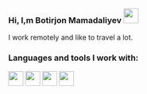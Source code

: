 ### Hi, I,m Botirjon Mamadaliyev    <img src="https://c.tenor.com/772UebLay2gAAAAi/dm4uz3-foekoe.gif" width="30px" />
      
  I work remotely and like to travel a lot.
  
  ### Languages and tools I work with:
  
  <code><img src="https://web-creator.ru/uploads/Page/70/html_5.svg" width='30px'></code>
  <code><img src="https://e7.pngegg.com/pngimages/674/1002/png-clipart-cascading-style-sheets-computer-icons-css3-world-wide-web-blue-angle-thumbnail.png" width='30px'></code>
  <code><img src="https://e7.pngegg.com/pngimages/33/52/png-clipart-sass-logo-cascading-style-sheets-scalable-graphics-less-text-logo.png" width='30px'></code>
  <code><img src="https://yt3.ggpht.com/ytc/AKedOLSWjjhkOwEcPjbO3fXtkTapXl4W4eD8NGqt9m5q=s900-c-k-c0x00ffffff-no-rj" width='30px'></code>

